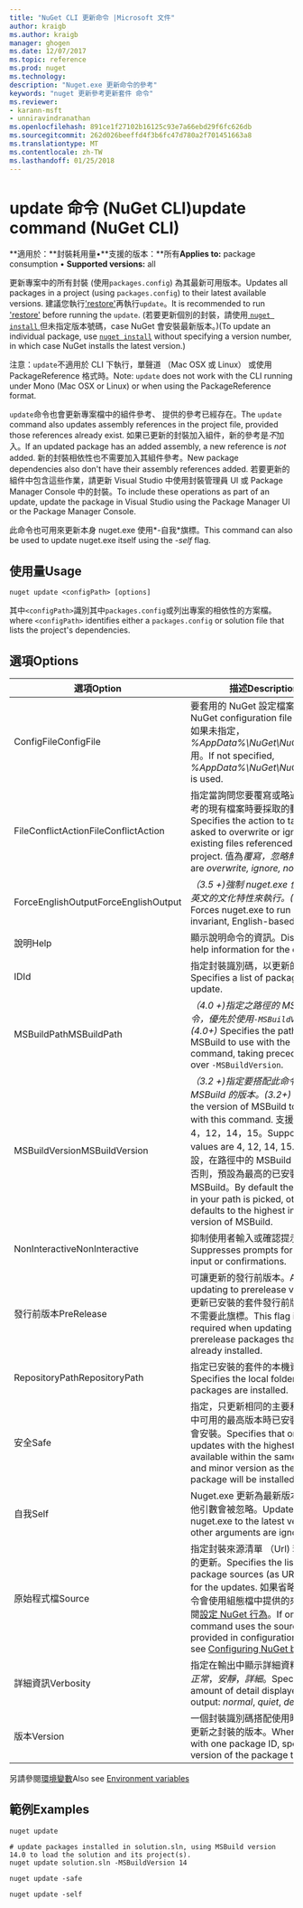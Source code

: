 ```yaml
---
title: "NuGet CLI 更新命令 |Microsoft 文件"
author: kraigb
ms.author: kraigb
manager: ghogen
ms.date: 12/07/2017
ms.topic: reference
ms.prod: nuget
ms.technology: 
description: "Nuget.exe 更新命令的參考"
keywords: "nuget 更新參考更新套件 命令"
ms.reviewer:
- karann-msft
- unniravindranathan
ms.openlocfilehash: 891ce1f27102b16125c93e7a66ebd29f6fc626db
ms.sourcegitcommit: 262d026beeffd4f3b6fc47d780a2f701451663a8
ms.translationtype: MT
ms.contentlocale: zh-TW
ms.lasthandoff: 01/25/2018
---
```

# <a name="update-command-nuget-cli"></a><span data-ttu-id="4d673-104">update 命令 (NuGet CLI)</span><span class="sxs-lookup"><span data-stu-id="4d673-104">update command (NuGet CLI)</span></span>

<span data-ttu-id="4d673-105">**適用於：**封裝耗用量&bullet;**支援的版本：**所有</span><span class="sxs-lookup"><span data-stu-id="4d673-105">**Applies to:** package consumption &bullet; **Supported versions:** all</span></span>

<span data-ttu-id="4d673-106">更新專案中的所有封裝 (使用`packages.config`) 為其最新可用版本。</span><span class="sxs-lookup"><span data-stu-id="4d673-106">Updates all packages in a project (using `packages.config`) to their latest available versions.</span></span> <span data-ttu-id="4d673-107">建議您執行['restore'](cli-ref-restore.md)再執行`update`。</span><span class="sxs-lookup"><span data-stu-id="4d673-107">It is recommended to run ['restore'](cli-ref-restore.md) before running the `update`.</span></span> <span data-ttu-id="4d673-108">(若要更新個別的封裝，請使用[ `nuget install` ](cli-ref-install.md)但未指定版本號碼，case NuGet 會安裝最新版本。)</span><span class="sxs-lookup"><span data-stu-id="4d673-108">(To update an individual package, use [`nuget install`](cli-ref-install.md) without specifying a version number, in which case NuGet installs the latest version.)</span></span>

<span data-ttu-id="4d673-109">注意：`update`不適用於 CLI 下執行，單聲道 （Mac OSX 或 Linux） 或使用 PackageReference 格式時。</span><span class="sxs-lookup"><span data-stu-id="4d673-109">Note: `update` does not work with the CLI running under Mono (Mac OSX or Linux) or when using the PackageReference format.</span></span>

<span data-ttu-id="4d673-110">`update`命令也會更新專案檔中的組件參考、 提供的參考已經存在。</span><span class="sxs-lookup"><span data-stu-id="4d673-110">The `update` command also updates assembly references in the project file, provided those references already exist.</span></span> <span data-ttu-id="4d673-111">如果已更新的封裝加入組件，新的參考是*不*加入。</span><span class="sxs-lookup"><span data-stu-id="4d673-111">If an updated package has an added assembly, a new reference is *not* added.</span></span> <span data-ttu-id="4d673-112">新的封裝相依性也不需要加入其組件參考。</span><span class="sxs-lookup"><span data-stu-id="4d673-112">New package dependencies also don't have their assembly references added.</span></span> <span data-ttu-id="4d673-113">若要更新的組件中包含這些作業，請更新 Visual Studio 中使用封裝管理員 UI 或 Package Manager Console 中的封裝。</span><span class="sxs-lookup"><span data-stu-id="4d673-113">To include these operations as part of an update, update the package in Visual Studio using the Package Manager UI or the Package Manager Console.</span></span>

<span data-ttu-id="4d673-114">此命令也可用來更新本身 nuget.exe 使用*-自我*旗標。</span><span class="sxs-lookup"><span data-stu-id="4d673-114">This command can also be used to update nuget.exe itself using the *-self* flag.</span></span>

## <a name="usage"></a><span data-ttu-id="4d673-115">使用量</span><span class="sxs-lookup"><span data-stu-id="4d673-115">Usage</span></span>

```cli
nuget update <configPath> [options]
```

<span data-ttu-id="4d673-116">其中`<configPath>`識別其中`packages.config`或列出專案的相依性的方案檔。</span><span class="sxs-lookup"><span data-stu-id="4d673-116">where `<configPath>` identifies either a `packages.config` or solution file that lists the project's dependencies.</span></span>

## <a name="options"></a><span data-ttu-id="4d673-117">選項</span><span class="sxs-lookup"><span data-stu-id="4d673-117">Options</span></span>

| <span data-ttu-id="4d673-118">選項</span><span class="sxs-lookup"><span data-stu-id="4d673-118">Option</span></span> | <span data-ttu-id="4d673-119">描述</span><span class="sxs-lookup"><span data-stu-id="4d673-119">Description</span></span> |
| --- | --- |
| <span data-ttu-id="4d673-120">ConfigFile</span><span class="sxs-lookup"><span data-stu-id="4d673-120">ConfigFile</span></span> | <span data-ttu-id="4d673-121">要套用的 NuGet 設定檔案。</span><span class="sxs-lookup"><span data-stu-id="4d673-121">The NuGet configuration file to apply.</span></span> <span data-ttu-id="4d673-122">如果未指定， *%AppData%\NuGet\NuGet.Config*用。</span><span class="sxs-lookup"><span data-stu-id="4d673-122">If not specified, *%AppData%\NuGet\NuGet.Config* is used.</span></span> |
| <span data-ttu-id="4d673-123">FileConflictAction</span><span class="sxs-lookup"><span data-stu-id="4d673-123">FileConflictAction</span></span> | <span data-ttu-id="4d673-124">指定當詢問您要覆寫或略過專案所參考的現有檔案時要採取的動作。</span><span class="sxs-lookup"><span data-stu-id="4d673-124">Specifies the action to take when asked to overwrite or ignore existing files referenced by the project.</span></span> <span data-ttu-id="4d673-125">值為*覆寫，忽略無*。</span><span class="sxs-lookup"><span data-stu-id="4d673-125">Values are *overwrite, ignore, none*.</span></span> |
| <span data-ttu-id="4d673-126">ForceEnglishOutput</span><span class="sxs-lookup"><span data-stu-id="4d673-126">ForceEnglishOutput</span></span> | <span data-ttu-id="4d673-127">*（3.5 +)*強制 nuget.exe 使用不變，英文的文化特性來執行。</span><span class="sxs-lookup"><span data-stu-id="4d673-127">*(3.5+)* Forces nuget.exe to run using an invariant, English-based culture.</span></span> |
| <span data-ttu-id="4d673-128">說明</span><span class="sxs-lookup"><span data-stu-id="4d673-128">Help</span></span> | <span data-ttu-id="4d673-129">顯示說明命令的資訊。</span><span class="sxs-lookup"><span data-stu-id="4d673-129">Displays help information for the command.</span></span> |
| <span data-ttu-id="4d673-130">ID</span><span class="sxs-lookup"><span data-stu-id="4d673-130">Id</span></span> | <span data-ttu-id="4d673-131">指定封裝識別碼，以更新的清單。</span><span class="sxs-lookup"><span data-stu-id="4d673-131">Specifies a list of package IDs to update.</span></span> |
| <span data-ttu-id="4d673-132">MSBuildPath</span><span class="sxs-lookup"><span data-stu-id="4d673-132">MSBuildPath</span></span> | <span data-ttu-id="4d673-133">*（4.0 +)*指定之路徑的 MSBuild 命令，優先於使用`-MSBuildVersion`。</span><span class="sxs-lookup"><span data-stu-id="4d673-133">*(4.0+)* Specifies the path of MSBuild to use with the command, taking precedence over `-MSBuildVersion`.</span></span> |
| <span data-ttu-id="4d673-134">MSBuildVersion</span><span class="sxs-lookup"><span data-stu-id="4d673-134">MSBuildVersion</span></span> | <span data-ttu-id="4d673-135">*（3.2 +)*指定要搭配此命令使用 MSBuild 的版本。</span><span class="sxs-lookup"><span data-stu-id="4d673-135">*(3.2+)* Specifies the version of MSBuild to be used with this command.</span></span> <span data-ttu-id="4d673-136">支援的值為 4，12，14，15。</span><span class="sxs-lookup"><span data-stu-id="4d673-136">Supported values are 4, 12, 14, 15.</span></span> <span data-ttu-id="4d673-137">根據預設，在路徑中的 MSBuild 會挑出，否則，預設為最高的已安裝版本的 MSBuild。</span><span class="sxs-lookup"><span data-stu-id="4d673-137">By default the MSBuild in your path is picked, otherwise it defaults to the highest installed version of MSBuild.</span></span> |
| <span data-ttu-id="4d673-138">NonInteractive</span><span class="sxs-lookup"><span data-stu-id="4d673-138">NonInteractive</span></span> | <span data-ttu-id="4d673-139">抑制使用者輸入或確認提示。</span><span class="sxs-lookup"><span data-stu-id="4d673-139">Suppresses prompts for user input or confirmations.</span></span> |
| <span data-ttu-id="4d673-140">發行前版本</span><span class="sxs-lookup"><span data-stu-id="4d673-140">PreRelease</span></span> | <span data-ttu-id="4d673-141">可讓更新的發行前版本。</span><span class="sxs-lookup"><span data-stu-id="4d673-141">Allows updating to prerelease versions.</span></span> <span data-ttu-id="4d673-142">更新已安裝的套件發行前版本時，則不需要此旗標。</span><span class="sxs-lookup"><span data-stu-id="4d673-142">This flag is not required when updating prerelease packages that are already installed.</span></span> |
| <span data-ttu-id="4d673-143">RepositoryPath</span><span class="sxs-lookup"><span data-stu-id="4d673-143">RepositoryPath</span></span> | <span data-ttu-id="4d673-144">指定已安裝的套件的本機資料夾。</span><span class="sxs-lookup"><span data-stu-id="4d673-144">Specifies the local folder where packages are installed.</span></span> |
| <span data-ttu-id="4d673-145">安全</span><span class="sxs-lookup"><span data-stu-id="4d673-145">Safe</span></span> | <span data-ttu-id="4d673-146">指定，只更新相同的主要和次要版本中可用的最高版本時已安裝的封裝將會安裝。</span><span class="sxs-lookup"><span data-stu-id="4d673-146">Specifies that only updates with the highest version available within the same major and minor version as the installed package will be installed.</span></span> |
| <span data-ttu-id="4d673-147">自我</span><span class="sxs-lookup"><span data-stu-id="4d673-147">Self</span></span> | <span data-ttu-id="4d673-148">Nuget.exe 更新為最新版本。所有其他引數會被忽略。</span><span class="sxs-lookup"><span data-stu-id="4d673-148">Updates nuget.exe to the latest version; all other arguments are ignored.</span></span> |
| <span data-ttu-id="4d673-149">原始程式檔</span><span class="sxs-lookup"><span data-stu-id="4d673-149">Source</span></span> | <span data-ttu-id="4d673-150">指定封裝來源清單 （Url) 若要使用的更新。</span><span class="sxs-lookup"><span data-stu-id="4d673-150">Specifies the list of package sources (as URLs) to use for the updates.</span></span> <span data-ttu-id="4d673-151">如果省略，則此命令會使用組態檔中提供的來源，請參閱[設定 NuGet 行為](../Consume-Packages/Configuring-NuGet-Behavior.md)。</span><span class="sxs-lookup"><span data-stu-id="4d673-151">If omitted, the command uses the sources provided in configuration files, see [Configuring NuGet behavior](../Consume-Packages/Configuring-NuGet-Behavior.md).</span></span> |
| <span data-ttu-id="4d673-152">詳細資訊</span><span class="sxs-lookup"><span data-stu-id="4d673-152">Verbosity</span></span> | <span data-ttu-id="4d673-153">指定在輸出中顯示詳細資料的數量：*正常*，*安靜*，*詳細*。</span><span class="sxs-lookup"><span data-stu-id="4d673-153">Specifies the amount of detail displayed in the output: *normal*, *quiet*, *detailed*.</span></span> |
| <span data-ttu-id="4d673-154">版本</span><span class="sxs-lookup"><span data-stu-id="4d673-154">Version</span></span> | <span data-ttu-id="4d673-155">一個封裝識別碼搭配使用時，指定要更新之封裝的版本。</span><span class="sxs-lookup"><span data-stu-id="4d673-155">When used with one package ID, specifies the version of the package to update.</span></span> |

<span data-ttu-id="4d673-156">另請參閱[環境變數](cli-ref-environment-variables.md)</span><span class="sxs-lookup"><span data-stu-id="4d673-156">Also see [Environment variables](cli-ref-environment-variables.md)</span></span>

## <a name="examples"></a><span data-ttu-id="4d673-157">範例</span><span class="sxs-lookup"><span data-stu-id="4d673-157">Examples</span></span>

```cli
nuget update

# update packages installed in solution.sln, using MSBuild version 14.0 to load the solution and its project(s).
nuget update solution.sln -MSBuildVersion 14

nuget update -safe

nuget update -self
```
